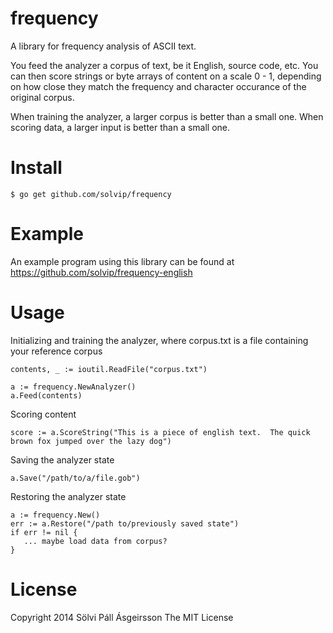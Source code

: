 frequency
=========

A library for frequency analysis of ASCII text.

You feed the analyzer a corpus of text, be it English, source code, etc.
You can then score strings or byte arrays of content on a scale 0 - 1, depending on
how close they match the frequency and character occurance of the original corpus.

When training the analyzer, a larger corpus is better than a small one.
When scoring data, a larger input is better than a small one.

Install
=======
```
$ go get github.com/solvip/frequency
```

Example
=======
An example program using this library can be found at https://github.com/solvip/frequency-english

Usage
=====

Initializing and training the analyzer, where corpus.txt is a file containing your reference corpus
```
contents, _ := ioutil.ReadFile("corpus.txt")

a := frequency.NewAnalyzer()
a.Feed(contents)
```

Scoring content
```
score := a.ScoreString("This is a piece of english text.  The quick brown fox jumped over the lazy dog")
```

Saving the analyzer state
```
a.Save("/path/to/a/file.gob")
```

Restoring the analyzer state
```
a := frequency.New()
err := a.Restore("/path to/previously saved state")
if err != nil {
   ... maybe load data from corpus?  
}
```

License
=======
Copyright 2014 Sölvi Páll Ásgeirsson
The MIT License
